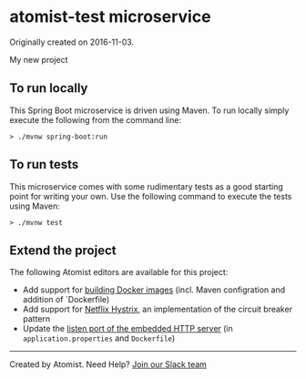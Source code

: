 
atomist-test microservice
===========================

Originally created on 2016-11-03.

My new project

To run locally
--------------

This Spring Boot microservice is driven using Maven. To run locally simply execute the following from the command line:

```shell
> ./mvnw spring-boot:run
```

To run tests
------------

This microservice comes with some rudimentary tests as a good starting point for writing your own. Use the following command to execute the tests using Maven:

```shell
> ./mvnw test
```

Extend the project
--------------------

The following Atomist editors are available for this project:

 * Add support for [building Docker images](https://api.atomist.com/v1/projects/editors/2006fbe0-fcbb-4b52-a282-1ac99e296ed1) (incl. Maven configration and addition of `Dockerfile)
 * Add support for [Netflix Hystrix](https://api.atomist.com/v1/projects/editors/97357b3d-9269-417f-bc05-133e8c5ac2c9), an implementation of the circuit breaker pattern
 * Update the [listen port of the embedded HTTP server](https://api.atomist.com/v1/projects/editors/9090c8de-be9f-4a99-96b1-ed8890a9f879) (in `application.properties` and `Dockerfile`)



---
Created by Atomist. Need Help? <a href="https://join.atomist.com/">Join our Slack team</a>
